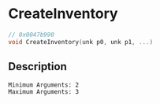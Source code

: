 # CreateInventory
```c
// 0x0047b990
void CreateInventory(unk p0, unk p1, ...)
```
## Description
```
Minimum Arguments: 2
Maximum Arguments: 3
```
